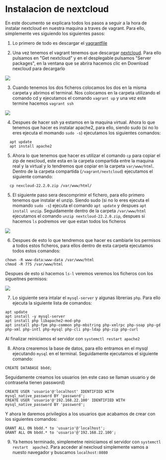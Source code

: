 # Instalacion de nextcloud



  En este documento se explicara todos los pasos a seguir a la hora de instalar nextcloud en nuestra maquina a traves de vagrant. Para ello, simplemente ves siguiendo los siguientes pasos:

  1. Lo primero de todo es descargar el [vagrantfile](https://elpuig.xeill.net/Members/vcarceler/smx-m07/actividades/dhcp-a5/vagrantfile)

  2. Una vez tenemos el vagrant tenemos que descargar [nextcloud](https://nextcloud.com/). Para ello pulsamos en "Get nextcloud" y en el desplegable pulsamos "Server packages", en la ventana que se abrira hacemos clic en Download nexcloud para decargarlo

  ![](/Nextcloud/img/N1.png)

  3. Cuando tenemos los dos ficheros colocamos los dos en la misma carpeta y abrimos el terminal. Nos colocamos en la carpeta utilizando el comando cd y ejecutamos el comando `vagrant up` y una vez este termine hacemos `vagrant ssh`

  ![](/Nextcloud/img/vagrant.up.png)

  4. Despues de hacer ssh ya estamos en la maquina virtual. Ahora lo que tenemos que hacer es instalar apache2, para ello, siendo sudo (si no lo eres ejecuta el momando `sudo -s`) ejecutamos los siguientes comandos:

~~~
  apt update
  apt install apache2
~~~

  5. Ahora lo que tenemos que hacer es utilizar el comando `cp` para copiar el zip de nexcloud, este esta en la carpeta compartida entre la maquina real y la virtual y lo tendremos que copiar en la carpeta `var/www/html`. Dentro de la carpeta compartida (`/vagrant/nextcloud`) ejecutamos el siguiente comando:

~~~
  cp nexcloud-22.2.0.zip /var/www/html/
~~~

  5.  El siguiente paso sera descomprimir el fichero, para ello primero tenemos que instalar el unzip. Siendo sudo (si no lo eres ejecuta el momando `sudo -s`) ejecuta el comando `apt update` y despues `apt install unzip`. Seguidamente dentro de la carpeta `/var/www/html` ejecutamos el comando `unzip nextcloud-22.2.0.zip`, despues si hacemos `ls` podremos ver que estan todos los ficheros

  ![](/Nextcloud/img/4.png)

  6. Despues de esto lo que tendremos que hacer es cambiarle los permisos a todos estos ficheros, para ellos dentro de esta carpeta ejecutamos todos estos comandos:

  ~~~
  chown -R www-data:www-data /var/www/html
  chmod -R 775 /var/www/html
  ~~~

  Despues de esto si hacemos `ls-l` veremos veremos los ficheros con los sigueitnes permisos:

  ![](/Nextcloud/img/7.png)

  7. Lo siguiente sera intalar el `mysql-server` y algunas librerias `php`. Para ello ejecuta la siguiente lista de comandos:

  ~~~
  apt update
  apt install -y mysql-server
  apt install php libapache2-mod-php
  apt install php-fpm php-common php-mbstring php-xmlrpc php-soap php-gd php-xml php-intl php-mysql php-cli php-ldap php-zip php-curl
  ~~~

  Al finalizar reiniciamos el servidor con `systemctl restart apache2`

  8. Ahora crearemos la base de datos, para ello entramos en el mysql ejecutando `mysql` en el terminal. Seguidamente ejecutamos el siguiente comando:
  ~~~
  CREATE DATABASE bbdd;
  ~~~
  Seguidamente creamos los usuarios (en este caso se llaman usuario y de contraseña tienen password)
  ~~~
  CREATE USER 'usuario'@'localhost' IDENTIFIED WITH mysql_native_password BY 'password';
  CREATE USER 'usuario'@'192.168.22.100' IDENTIFIED WITH mysql_native_password BY 'password';
  ~~~
  Y ahora le daremos privilegios a los usuarios que acabamos de crear con los siguientes comandos:
  ~~~
  GRANT ALL ON bbdd.* to 'usuario'@'localhost';
  GRANT ALL ON bbdd.* to 'usuario'@'192.168.22.100';
  ~~~

  9. Ya hemos terminado, simplemetne reiniciamos el servidor con `systemctl restart  apache2`.
  Para acceder al nexcloud simplemente vamos a nuesto navegador y buscamos `localhost:8080`
